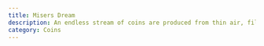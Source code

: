 ```yaml
---
title: Misers Dream
description: An endless stream of coins are produced from thin air, filling a bucket.
category: Coins
---
```

